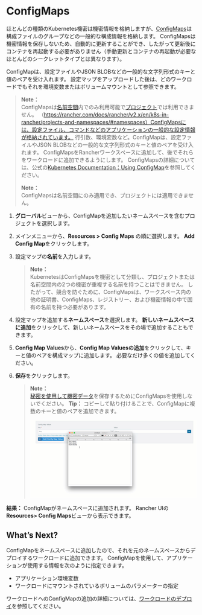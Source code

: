 # ConfigMaps

ほとんどの種類のKubernetes機密は機密情報を格納しますが、[ConfigMaps](https://kubernetes.io/docs/tasks/configure-pod-container/configure-pod-configmap/)は構成ファイルのグループなどの一般的な構成情報を格納します。
ConfigMapsは機密情報を保存しないため、自動的に更新することができ、したがって更新後にコンテナを再起動する必要がありません（手動更新とコンテナの再起動が必要なほとんどのシークレットタイプとは異なります）。

ConfigMapは、設定ファイルやJSON BLOBなどの一般的な文字列形式のキーと値のペアを受け入れます。
設定マップをアップロードした後は、どのワークロードでもそれを環境変数またはボリュームマウントとして参照できます。

> **Note：**  
> ConfigMapsは[名前空間](https://rancher.com/docs/rancher/v2.x/en/k8s-in-rancher/projects-and-namespaces/#namespaces)内でのみ利用可能で[プロジェクト](https://rancher.com/docs/rancher/v2.x/en/k8s-in-rancher/projects-and-namespaces/#projects)では利用できません。
> （https://rancher.com/docs/rancher/v2.x/en/k8s-in-rancher/projects-and-namespaces/#namespaces）ConfigMapsには、設定ファイル、コマンドなどのアプリケーションの一般的な設定情報が格納されています。
> 行引数、環境変数など。ConfigMapは、設定ファイルやJSON BLOBなどの一般的な文字列形式のキーと値のペアを受け入れます。
> ConfigMapsをRancherワークスペースに追加して、後でそれらをワークロードに追加できるようにします。 
> ConfigMapsの詳細については、公式の[Kubernetes Documentation：Using ConfigMap](https://kubernetes-v1-4.github.io/docs/user-guide/configmap/)を参照してください。
> 
> **Note：**  
> ConfigMapsは名前空間にのみ適用でき、プロジェクトには適用できません。

1. **グローバル**ビューから、ConfigMapを追加したいネームスペースを含むプロジェクトを選択します。

1. メインメニューから、**Resources > Config Maps** の順に選択します。
**Add Config Map**をクリックします。

1. 設定マップの**名前**を入力します。

    > **Note：**  
    > KubernetesはConfigMapsを機密として分類し、プロジェクトまたは名前空間内の2つの機密が重複する名前を持つことはできません。
    > したがって、競合を防ぐために、ConfigMapsは、ワークスペース内の他の証明書、ConfigMaps、レジストリー、および機密情報の中で固有の名前を持つ必要があります。

1. 設定マップを追加する**ネームスペース**を選択します。
**新しいネームスペースに追加**をクリックして、新しいネームスペースをその場で追加することもできます。

1. **Config Map Values**から、**Config Map Valuesの追加**をクリックして、キーと値のペアを構成マップに追加します。
必要なだけ多くの値を追加してください。

1. **保存**をクリックします。

    > **Note：**  
    > [秘密を使用して機密データ](https://rancher.com/docs/rancher/v2.x/en/k8s-in-rancher/secrets/)を保存するためにConfigMapsを使用しないでください。
    > **Tip：**
    > コピーして貼り付けることで、ConfigMapに複数のキーと値のペアを追加できます。
    > 
    > ![画像](../pictures/100012bulk-key-values.gif)

**結果：** ConfigMapがネームスペースに追加されます。 Rancher UIの **Resources> Config Maps**ビューから表示できます。

## What’s Next?

ConfigMapをネームスペースに追加したので、それを元のネームスペースからデプロイするワークロードに追加できます。
ConfigMapを使用して、アプリケーションが使用する情報を次のように指定できます。

- アプリケーション環境変数
- ワークロードにマウントされているボリュームのパラメーターの指定

ワークロードへのConfigMapの追加の詳細については、[ワークロードのデプロイ](https://rancher.com/docs/rancher/v2.x/en/k8s-in-rancher/workloads/deploy-workloads/)を参照してください。


